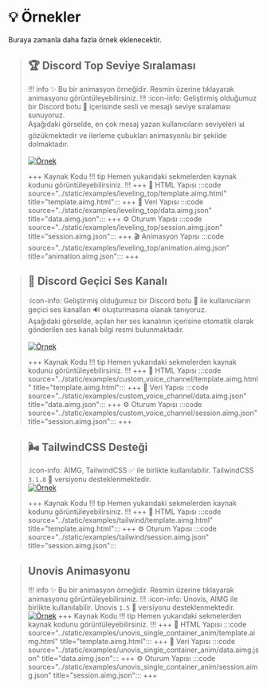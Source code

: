 # 💡 Örnekler
Buraya zamanla daha fazla örnek eklenecektir.

> ## 🏆 Discord Top Seviye Sıralaması
> !!! info ✨
> Bu bir animasyon örneğidir. Resmin üzerine tıklayarak animasyonu görüntüleyebilirsiniz.
> !!!
> :icon-info: Geliştirmiş olduğumuz bir Discord botu 🤖 içerisinde sesli ve mesajlı seviye sıralaması sunuyoruz. <br/>
> Aşağıdaki görselde, en çok mesaj yazan kullanıcıların seviyeleri 📊 gözükmektedir ve ilerleme çubukları animasyonlu bir şekilde dolmaktadır. <br/><br/>
> [![Örnek](/static/examples/leveling_top/result.gif)](/static/examples/leveling_top/result.gif)
> 
> +++ Kaynak Kodu
> !!! tip
> Hemen yukarıdaki sekmelerden kaynak kodunu görüntüleyebilirsiniz.
> !!!
> +++ 📄 HTML Yapısı
> :::code source="../static/examples/leveling_top/template.aimg.html" title="template.aimg.html":::
> +++ 💾 Veri Yapısı
> :::code source="../static/examples/leveling_top/data.aimg.json" title="data.aimg.json":::
> +++ ⚙️ Oturum Yapısı
> :::code source="../static/examples/leveling_top/session.aimg.json" title="session.aimg.json":::
> +++ 🎬 Animasyon Yapısı
> :::code source="../static/examples/leveling_top/animation.aimg.json" title="animation.aimg.json":::
> +++

> ## 🎤 Discord Geçici Ses Kanalı
> :icon-info: Geliştirmiş olduğumuz bir Discord botu 🤖 ile kullanıcıların geçici ses kanalları 🔊 oluşturmasına olanak tanıyoruz. <br/>
> Aşağıdaki görselde, açılan her ses kanalının içerisine otomatik olarak gönderilen ses kanalı bilgi resmi bulunmaktadır. <br/><br/>
> [![Örnek](/static/examples/custom_voice_channel/result.png)](/static/examples/custom_voice_channel/result.png)
> 
> +++ Kaynak Kodu
> !!! tip
> Hemen yukarıdaki sekmelerden kaynak kodunu görüntüleyebilirsiniz.
> !!!
> +++ 📄 HTML Yapısı
> :::code source="../static/examples/custom_voice_channel/template.aimg.html" title="template.aimg.html":::
> +++ 💾 Veri Yapısı
> :::code source="../static/examples/custom_voice_channel/data.aimg.json" title="data.aimg.json":::
> +++ ⚙️ Oturum Yapısı
> :::code source="../static/examples/custom_voice_channel/session.aimg.json" title="session.aimg.json":::
> +++

> ## 🌬️ TailwindCSS Desteği
> :icon-info: AIMG, TailwindCSS ✅ ile birlikte kullanılabilir. TailwindCSS `3.1.8` 🔢 versiyonu desteklenmektedir. <br/>
> [![Örnek](/static/examples/tailwind/result.png)](/static/examples/tailwind/result.png)
> 
> +++ Kaynak Kodu
> !!! tip
> Hemen yukarıdaki sekmelerden kaynak kodunu görüntüleyebilirsiniz.
> !!!
> +++ 📄 HTML Yapısı
> :::code source="../static/examples/tailwind/template.aimg.html" title="template.aimg.html":::
> +++ ⚙️ Oturum Yapısı
> :::code source="../static/examples/tailwind/session.aimg.json" title="session.aimg.json":::

> ## Unovis Animasyonu
> !!! info ✨
> Bu bir animasyon örneğidir. Resmin üzerine tıklayarak animasyonu görüntüleyebilirsiniz.
> !!!
> :icon-info: Unovis, AIMG ile birlikte kullanılabilir. Unovis `1.5` 🔢 versiyonu desteklenmektedir. <br/>
> [![Örnek](/static/examples/unovis_single_container_anim/result.gif)](/static/examples/unovis_single_container_anim/result.gif)
> +++ Kaynak Kodu
> !!! tip
> Hemen yukarıdaki sekmelerden kaynak kodunu görüntüleyebilirsiniz.
> !!!
> +++ 📄 HTML Yapısı
> :::code source="../static/examples/unovis_single_container_anim/template.aimg.html" title="template.aimg.html":::
> +++ 💾 Veri Yapısı
> :::code source="../static/examples/unovis_single_container_anim/data.aimg.json" title="data.aimg.json":::
> +++ ⚙️ Oturum Yapısı
> :::code source="../static/examples/unovis_single_container_anim/session.aimg.json" title="session.aimg.json":::
> +++